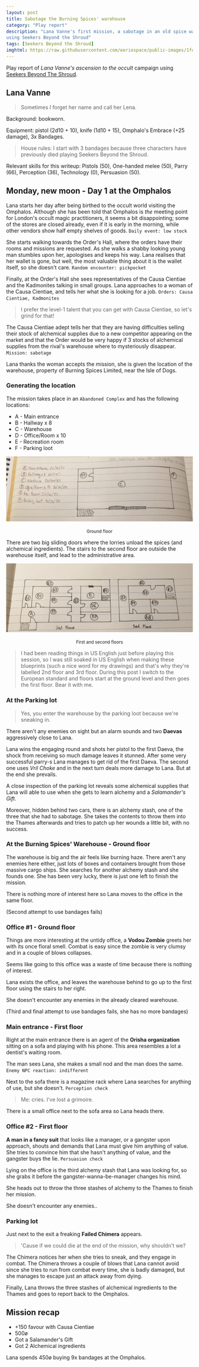 ```yaml
---
layout: post
title: Sabotage the Burning Spices' warehouse
category: "Play report"
description: "Lana Vanne's first mission, a sabotage in an old spice warehouse,
using Seekers Beyond the Shroud"
tags: [Seekers Beyond the Shroud]
imghtml: https://raw.githubusercontent.com/eeriespace/public-images/1fdbe5a32685f3eec21afd91561644e2e1fbcd86/20200225-play-report-burning-spices/map-burning-spices-limited.01.jpg
---
```


Play report of *Lana Vanne's ascension to the occult* campaign using [Seekers
Beyond The Shroud](https://blackoathgames.com/seekers-beyond-the-shroud).

## Lana Vanne

> Sometimes I forget her name and call her Lena.

Background: bookworn.

Equipment: pistol (2d10 + 10), knife (1d10 + 15), Omphalo's Embrace (+25
damage), 3x Bandages.

> House rules: I start with 3 bandages because three characters have previously
> died playing Seekers Beyond the Shroud.

Relevant skills for this writeup: Pistols (50), One-handed melee (50), Parry
(66), Perception (36), Technology (0), Persuasion (50).

## Monday, new moon - Day 1 at the Omphalos

Lana starts her day after being birthed to the occult world visiting the
Omphalos. Although she has been told that Omphalos is *the* meeting point for
London's occult magic practitioners,  it seems a bit disappointing; some of the
stores are closed already, even if it is early in the morning, while other
vendors show half empty shelves of goods. ``Daily event: low stock``

She starts walking towards the Order's Hall, where the orders have their rooms
and missions are requested. As she walks a shabby looking young man stumbles
upon her, apologises and keeps his way. Lana realises that her wallet is gone,
but well, the most valuable thing about it is the wallet itself, so she doesn't
care. ``Random encounter: pickpocket``

Finally, at the Order's Hall she sees representatives of the Causa Cientiae
and the Kadmonites talking in small groups. Lana approaches to a woman of the
Causa Cientiae, and tells her what she is looking for a job. ``Orders:
Causa Cientiae, Kadmonites``
> I prefer the level-1 talent that you can get with Causa Cientiae, so let's
grind for that! 

The Causa Cientiae adept tells her that they are having difficulties selling
their stock of alchemical supplies due to a new competitor appearing on the
market and that the Order would be very happy if 3 stocks of alchemical
supplies from the rival's warehouse where to mysteriously
disappear. ```Mission: sabotage```

Lana thanks the woman accepts the mission, she is given the location of the
warehouse, property of Burning Spices Limited, near the Isle of Dogs.

### Generating the location

The mission takes place in an ``Abandoned Complex`` and has the following
locations:

* A - Main entrance
* B - Hallway x 8
* C - Warehouse
* D - Office/Room x 10
* E - Recreation room
* F - Parking loot

![](https://raw.githubusercontent.com/eeriespace/public-images/1fdbe5a32685f3eec21afd91561644e2e1fbcd86/20200225-play-report-burning-spices/map-burning-spices-limited.01.jpg)
<p align="center"><small>Ground floor</small></p>

There are two big sliding doors where the lorries unload the spices (and
alchemical ingredients). The stairs to the second floor are outside the
warehouse itself, and lead to the administrative area.

![](https://raw.githubusercontent.com/eeriespace/public-images/1fdbe5a32685f3eec21afd91561644e2e1fbcd86/20200225-play-report-burning-spices/map-burning-spices-limited-02.jpg)
<p align="center"><small>First and second floors</small></p>

> I had been reading things in US English just before playing this session, so
> I was still soaked in US English when making these blueprints (such a nice
> word for my drawings) and  that's why they're labelled 2nd floor and 3rd
> floor. During this post I switch to the European standard and floors start at
> the ground level and then goes the first floor. Bear it with me.

### At the Parking lot

> Yes, you enter the warehouse by the parking loot because we're sneaking in.

There aren't any enemies on sight but an alarm sounds and two **Daevas**
aggressively close to Lana.

Lana wins the engaging round and shots her pistol
to the first Daeva, the shock from receiving so much damage leaves it
stunned. After some very successful parry-s Lana manages to get rid of the
first Daeva. The second one uses *Vril Choke* and in the next turn deals more
damage to Lana. But at the end she prevails.

A close inspection of the parking lot reveals some alchemical supplies
that Lana will able to use when she gets to learn alchemy and a *Salamander's
Gift*.

Moreover, hidden behind two cars, there is an alchemy stash, one of the three
that she had to sabotage. She takes the contents to throw them into the Thames
afterwards and tries to patch up her wounds a little bit, with no success.

### At the Burning Spices' Warehouse - Ground floor

The warehouse is big and the air feels like burning haze. There aren't any
enemies here either, just lots of boxes and containers brought from those
massive cargo ships. She searches for another alchemy stash and she founds
one. She has been very lucky, there is just one left to finish the mission.

There is nothing more of interest here so Lana moves to the office in the same
floor.

(Second attempt to use bandages fails)

### Office #1 - Ground floor

Things are more interesting at the untidy office, a **Vodou Zombie** greets
her with its once floral smell. Combat is easy since the zombie is very clumsy
and in a couple of blows collapses.

Seems like going to this office was a waste of time because there is nothing of
interest.

Lana exists the office, and leaves the warehouse behind to go up to the first
floor using the stairs to her right.

She doesn't encounter any enemies in the already cleared warehouse.

(Third and final attempt to use bandages fails, she has no more bandages)

### Main entrance - First floor

Right at the main entrance there is an agent of the **Orisha organization**
sitting on a sofa and playing with his phone. This area resembles a lot a
dentist's waiting room. 

The man sees Lana, she makes a small nod and the man does the same. ``Enemy NPC
reaction: indifferent``

Next to the sofa there is a magazine rack where Lana searches for anything of
use, but she doesn't. ``Perception check``
> Me: cries. I've lost a grimoire.

There is a small office next to the sofa area so Lana heads there.

### Office #2 - First floor

**A man in a fancy suit** that looks like a manager, or a gangster upon
approach, shouts and demands that Lana must give him anything of value. She
tries to convince him that she hasn't anything of value, and the gangster buys
the lie. ``Persuasion check``

Lying on the office is the third alchemy stash that Lana was looking for, so
she grabs it before the gangster-wanna-be-manager changes his mind.

She heads out to throw the three stashes of alchemy to the Thames to finish her
mission.

She doesn't encounter any enemies..

### Parking lot

Just next to the exit a freaking **Failed Chimera** appears.

> 'Cause if we could die at the end of the mission, why shouldn't we?

The Chimera notices her when she tries to sneak, and they engage in
combat. The Chimera throws a couple of blows that Lana cannot avoid since she
tries to run from combat every time, she is badly damaged, but she manages to
escape just an attack away from dying.

Finally, Lana throws the three stashes of alchemical ingredients to the Thames
and goes to report back to the Omphalos.

## Mission recap

* +150 favour with Causa Cientiae
* 500ø
* Got a Salamander's Gift
* Got 2 Alchemical ingredients

Lana spends 450ø buying 9x bandages at the Omphalos.
